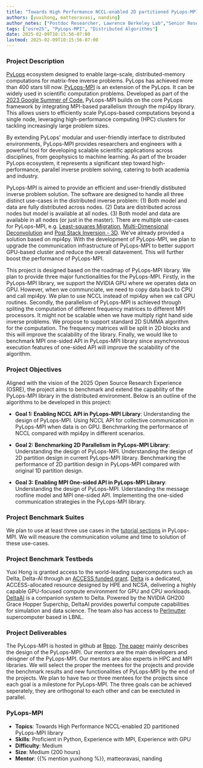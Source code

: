 ```yaml
---
title: "Towards High Performance NCCL-enabled 2D partitioned PyLops-MPI library"
authors: [yuxihong, matteoravasi, nanding]
author_notes: ["Postdoc Researcher, Lawrence Berkeley Lab","Senior Research Advisor, Shearwater GeoServices", "Research Scientist, Lawrence Berkeley Lab"]
tags: ["osre25", "PyLops-MPI", "Distributed Algorithms"]
date: 2025-02-09T10:15:56-07:00
lastmod: 2025-02-09T10:15:56-07:00
---
```


###  Project Description
<!--- PyLops and PyLops-MPI introduction --->
<!--- importance --->
[PyLops](https://github.com/PyLops/pyLops) ecosystem designed to enable large-scale, distributed-memory computations for matrix-free inverse problems. PyLops has achieved more than 400 stars till now. [PyLops-MPI](https://github.com/PyLops/pyLops-mpi) is an extension of the PyLops. It can be widely used in scientific computation problems. Developed as part of the [2023 Google Summer of Code](https://summerofcode.withgoogle.com/archive/2023/projects/eNJTJO25), PyLops-MPI builds on the core PyLops framework by integrating MPI-based parallelism through the mpi4py library. This allows users to efficiently scale PyLops-based computations beyond a single node, leveraging high-performance computing (HPC) clusters for tackling increasingly large problem sizes.

By extending PyLops' modular and user-friendly interface to distributed environments, PyLops-MPI provides researchers and engineers with a powerful tool for developing scalable scientific applications across disciplines, from geophysics to machine learning. As part of the broader PyLops ecosystem, it represents a significant step toward high-performance, parallel inverse problem solving, catering to both academia and industry. 

PyLops-MPI is aimed to provide an efficient and user-friendly distibuted inverse problem solution. The software are designed to handle all three distinct use-cases in the distributed inverse problem: (1) Both model and data are fully distributed across nodes. (2) Data are distributed across nodes but model is available at all nodes. (3) Both model and data are available in all nodes (or just in the master). There are multiple use-cases for PyLops-MPI, e.g. [Least-squares Migration](https://pylops.github.io/pylops-mpi/tutorials/lsm.html#sphx-glr-tutorials-lsm-py), [Multi-Dimensional Deconvolution](https://pylops.github.io/pylops-mpi/tutorials/mdd.html#sphx-glr-tutorials-mdd-py) and [Post Stack Inversion - 3D](https://pylops.github.io/pylops-mpi/tutorials/poststack.html#sphx-glr-tutorials-poststack-py). We've already provided a solution based on mpi4py. With the development of PyLops-MPI, we plan to upgrade the communication infrastructure of PyLops-MPI to better support GPU-based cluster and reduce the overall datavement. This will further boost the performance of PyLops-MPI. 

This project is designed based on the roadmap of PyLops-MPI library. We plan to provide three major functionalities for the PyLops-MPI. Firstly, in the PyLops-MPI library, we support the NVIDIA GPU where we operates data on GPU. However, when we communciate, we need to copy data back to CPU and call mpi4py. We plan to use NCCL instead of mpi4py when we call GPU routines. Secondly, the parallelism of PyLops-MPI is achieved through spliting the computation of different frequency matrices to different MPI processors. It might not be scalable when we have multiply right hand side inverse problems. We propose to support standard 2D SUMMA algorithm for the computation. The frequency matrices will be split in 2D blocks and this will improve the scalability of the library. Finally, we would like to benchmark MPI one-sided API in PyLops-MPI library since asynchronous execution features of one-sided API will improve the scalability of the algorithm. 

### Project Objectives
<!--- Our goal 2D parallisem, NCCL, one-sided MPI --->
Aligned with the vision of the 2025 Open Source Research Experience (OSRE), the project aims to benchmark and extend the capability of the PyLops-MPI library in the distributed environment. Below is an outline of the algorithms to be developed in this project: 


- **Goal 1: Enabling NCCL API in PyLops-MPI Library**: Understanding the design of PyLops-MPI. Using NCCL API for collective communication in PyLops-MPI when data is on GPU. Benchmarking the performance of NCCL compared with mpi4py in different scenarios. 

- **Goal 2: Benchmarking 2D Parallelism in PyLops-MPI Library**: Understanding the design of PyLops-MPI. Understanding the design of 2D partition design in current PyLops-MPI library. Benchmarking the performance of 2D partition design in PyLops-MPI compared with original 1D partition design.

- **Goal 3: Enabling MPI One-sided API in PyLops-MPI Library**: Understanding the design of PyLops-MPI. Uderstanding the message roofline model and MPI one-sided API. Implementing the one-sided communication strategies in the PyLops-MPI library.

### Project Benchmark Suites
We plan to use at least three use cases in the [tutorial sections](https://pylops.github.io/pylops-mpi/tutorials/) in PyLops-MPI. We will measure the communication volume and time to solution of these use-cases.

### Project Benchmark Testbeds
Yuxi Hong is granted access to the world-leading supercomputers such as Delta, Delta-AI through an [ACCESS funded grant](https://www.xras.org/public/requests/193551-ACCESS-CIS250038). [Delta](https://docs.ncsa.illinois.edu/systems/delta/en/latest/) is a dedicated, ACCESS-allocated resource designed by HPE and NCSA, delivering a highly capable GPU-focused compute environment for GPU and CPU workloads. [DeltaAI](https://docs.ncsa.illinois.edu/systems/deltaai/en/latest/) is a companion system to Delta. Powered by the NVIDIA GH200 Grace Hopper Superchip, DeltaAI provides powerful compute capabilities for simulation and data science. The team also has access to [Perlmutter](https://docs.nersc.gov/systems/perlmutter/architecture/) supercomputer based in LBNL. 


### Project Deliverables
The PyLops-MPI is hosted in github at [Repo](https://github.com/PyLops/pyLops-mpi). [The paper](https://joss.theoj.org/papers/10.21105/joss.07512) mainly describes the design of the PyLops-MPI. Our mentors are the main developers and deisgner of the PyLops-MPI. Our mentors are also experts in HPC and MPI libraries. We will select the proper the mentees for the projects and provide the benchmark results and new functionalities of PyLops-MPI by the end of the projects.
We plan to have two or three mentees for the projects since each goal is a milestone for PyLops-MPI. The three goals can be achieved seperately, they are orthogonal to each other and can be exectuted in parallel. 

### PyLops-MPI

- **Topics**: Towards High Performance NCCL-enabled 2D partitioned PyLops-MPI library
- **Skills**: Proficient in Python, Experience with MPI, Experience with GPU
- **Difficulty**: Medium
- **Size**: Medium (200 hours)
- **Mentor**: {{% mention yuxihong %}}, matteoravasi, nanding



